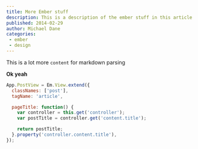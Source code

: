 ```yaml
---
title: More Ember stuff
description: This is a description of the ember stuff in this article
published: 2014-02-29
author: Michael Dane
categories:
 - ember
 - design
---
```


This is a lot more `content` for markdown parsing

**Ok yeah**

```js
App.PostView = Em.View.extend({
  classNames: ['post'],
  tagName: 'article',

  pageTitle: function() {
    var controller = this.get('controller');
    var postTitle = controller.get('content.title');

    return postTitle;
  }.property('controller.content.title'),
});
```
